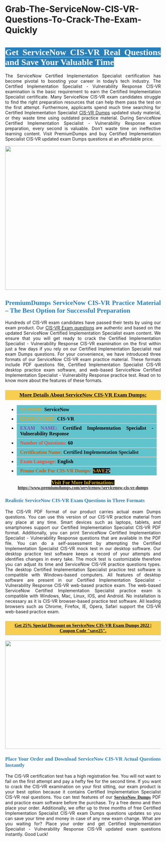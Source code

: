 # Grab-The-ServiceNow-CIS-VR-Questions-To-Crack-The-Exam-Quickly<h1 style="text-align: justify;"><span style="color:#ffffff;"><span style="font-family:Georgia,serif;"><strong><span style="background-color:#2980b9;">Get ServiceNow CIS-VR Real Questions and Save Your Valuable Time</span></strong></span></span></h1>

<p style="text-align: justify;">The ServiceNow Certified Implementation Specialist certification has become pivotal to boosting your career in today’s tech industry. The Certified Implementation Specialist - Vulnerability Response CIS-VR examination is the basic requirement to earn the Certified Implementation Specialist certificate. Many ServiceNow CIS-VR exam candidates struggle to find the right preparation resources that can help them pass the test on the first attempt. Furthermore, applicants spend much time searching for Certified Implementation Specialist <a href="https://www.premiumdumps.com/servicenow/servicenow-cis-vr-dumps">CIS-VR Dumps</a> updated study material, or they waste time using outdated practice material. During ServiceNow Certified Implementation Specialist - Vulnerability Response exam preparation, every second is valuable. Don’t waste time on ineffective learning content. Visit PremiumDumps and buy Certified Implementation Specialist CIS-VR updated exam Dumps questions at an affordable price.</p>

<p style="text-align: center;"><a href="https://www.premiumdumps.com/servicenow/servicenow-cis-vr-dumps"><img alt="" src="https://i.imgur.com/KJGzbJ2.jpeg" style="width: 700px; height: 465px;" /></a></p>

<h2 style="text-align: justify;"><span style="color:#2980b9;"><span style="font-family:Georgia,serif;"><strong>PremiumDumps ServiceNow CIS-VR Practice Material – The Best Option for Successful Preparation</strong></span></span></h2>

<p style="text-align: justify;">Hundreds of CIS-VR exam candidates have passed their tests by using our exam product. Our <a href="https://www.premiumdumps.com/servicenow/servicenow-cis-vr-dumps">CIS-VR Exam questions</a> are authentic and based on the updated ServiceNow Certified Implementation Specialist exam content. We ensure that you will get ready to crack the Certified Implementation Specialist - Vulnerability Response CIS-VR examination on the first within just a few days if you rely on our Certified Implementation Specialist real exam Dumps questions. For your convenience, we have introduced three formats of our ServiceNow CIS-VR exam practice material. These formats include PDF questions file, Certified Implementation Specialist CIS-VR desktop practice exam software, and web-based ServiceNow Certified Implementation Specialist - Vulnerability Response practice test. Read on to know more about the features of these formats.</p>

<h3 style="background: #f7ce50; border: 1px solid rgb(204, 204, 204); padding: 5px 10px; text-align: center;"><span style="font-family:Georgia,serif;"><u><u><span style="color:#000000;"><span style="font-size:11pt"><span style="line-height:normal"><b><span style="font-size:13.0pt"><span cambria="">More Details About ServiceNow CIS-VR Exam Dumps:</span></span></b></span></span></span></u></u></span></h3>

<ul>
	<li style="margin:0cm 10pt">
	<div style="background:#61c4cd; border: 1px solid rgb(204, 204, 204); padding: 5px 10px; text-align: justify;"><span style="font-family:Georgia,serif;"><span style="font-size:11pt"><span style="line-height:normal"><b><span style="font-size:12.0pt"><span new="" roman="" times=""><span style="color:#f39c12;">VENDOR:</span> <span style="color:#000000;">ServiceNow</span></span></span></b></span></span></span></div>
	</li>
	<li style="margin:0cm 10pt">
	<div style="background: #61c4cd; border: 1px solid rgb(204, 204, 204); padding: 5px 10px; text-align: justify;"><span style="font-family:Georgia,serif;"><span style="font-size:11pt"><span style="line-height:normal"><b><span style="font-size:12.0pt"><span new="" roman="" times=""><span style="color:#f39c12;">EXAM CCODE:</span> <span style="color:#000000;">CIS-VR</span></span></span></b></span></span></span></div>
	</li>
	<li style="margin:0cm 10pt">
	<div style="background: #61c4cd; border: 1px solid rgb(204, 204, 204); padding: 5px 10px; text-align: justify;"><span style="font-family:Georgia,serif;"><span style="font-size:11pt"><span style="line-height:normal"><b><span style="font-size:12.0pt"><span new="" roman="" times=""><span style="color:#8e44ad;">EXAM NAME:</span> <span style="color:#000000;">Certified Implementation Specialist - Vulnerability Response</span></span></span></b></span></span></span></div>
	</li>
	<li style="margin:0cm 10pt">
	<div style="background: #61c4cd; border: 1px solid rgb(204, 204, 204); padding: 5px 10px;"><span style="font-family:Georgia,serif;"><span style="font-size:11pt"><span style="line-height:normal"><b><span style="font-size:12.0pt"><span new="" roman="" times=""><span style="color:#e74c3c;">Number of Questions:</span><span style="color:#000000;"><span style="color:#f1c40f;"> </span>60</span></span></span></b></span></span></span></div>
	</li>
	<li style="margin:0cm 10pt">
	<div style="background: #61c4cd; border: 1px solid rgb(204, 204, 204); padding: 5px 10px; text-align: justify;"><span style="font-family:Georgia,serif;"><span style="font-size:11pt"><span style="line-height:normal"><b><span style="font-size:12.0pt"><span new="" roman="" times=""><span style="color:#d35400;">Certification Name:</span> Certified Implementation Specialist</span></span></b></span></span></span></div>
	</li>
	<li style="margin:0cm 10pt">
	<div style="background: #61c4cd; border: 1px solid rgb(204, 204, 204); padding: 5px 10px; text-align: justify;"><span style="font-family:Georgia,serif;"><span style="font-size:11pt"><span style="line-height:normal"><b><span style="font-size:12.0pt"><span new="" roman="" times=""><span style="color:#e74c3c;">Exam Language:</span> <span style="color:#000000;">English</span></span></span></b></span></span></span></div>
	</li>
	<li style="margin:0cm 10pt">
	<div style="background: #61c4cd; border: 1px solid rgb(204, 204, 204); padding: 5px 10px;"><span style="font-family:Georgia,serif;"><span style="font-size:11pt"><span style="line-height:normal"><b><span style="font-size:12.0pt"><span new="" roman="" times=""><span style="color:#d35400;">Promo Code For CIS-VR Dumps:</span><span style="color:#f1c40f;"> <span style="background-color:#000000;">SAVE</span></span><span style="color:#ffffff;"><span style="background-color:#000000;">25</span></span></span></span></b></span></span></span></div>
	</li>
</ul>

<p style="text-align: center;"><span style="font-family:Georgia,serif;"><strong><span style="font-size:16px;"><span style="color:#f1c40f;"><span style="background-color:#000000;">Visit For More InFormations:</span></span></span> <a href="https://www.premiumdumps.com/servicenow/servicenow-cis-vr-dumps">https://www.premiumdumps.com/servicenow/servicenow-cis-vr-dumps</a></strong></span></p>

<h3 style="text-align: justify;"><span style="color:#2980b9;"><span style="font-family:Georgia,serif;"><strong><strong><strong>Realistic ServiceNow CIS-VR Exam Questions in Three Formats</strong></strong></strong></span></span></h3>

<p style="text-align: justify;">The CIS-VR PDF format of our product carries actual exam Dumps questions. You can use this version of our CIS-VR practice material from any place at any time. Smart devices such as laptops, tablets, and smartphones support our Certified Implementation Specialist CIS-VR PDF format. Additionally, you can print ServiceNow Certified Implementation Specialist - Vulnerability Response questions that are available in the PDF file. You can do a self-assessment by attempting the Certified Implementation Specialist CIS-VR mock test in our desktop software. Our desktop practice test software keeps a record of your attempts and identifies changes in every take. The mock test is customizable therefore you can adjust its time and ServiceNow CIS-VR practice questions types. The desktop Certified Implementation Specialist practice test software is compatible with Windows-based computers. All features of desktop software are present in our Certified Implementation Specialist - Vulnerability Response CIS-VR web-based practice exam. The web-based ServiceNow Certified Implementation Specialist practice exam is compatible with Windows, Mac, Linux, IOS, and Android. No installation is necessary as it is CIS-VR browser-based practice test software. All leading browsers such as Chrome, Firefox, IE, Opera, Safari support the CIS-VR web-based practice exam.</p>

<h3 style="background: rgb(247, 206, 80); border: 1px solid rgb(204, 204, 204); padding: 5px 10px; text-align: center;"><span style="font-family:Georgia,serif;"><u><span style="color:#000000;"><span style="font-size:11pt;"><span style="line-height:normal;"><b><span cambria="">Get 25% Special Discount on ServiceNow CIS-VR Exam Dumps 2022 | Coupon Code "save25".</span></b></span></span></span></u></span></h3>

<p style="text-align: center;"><strong><strong><a href="https://www.premiumdumps.com/servicenow/servicenow-cis-vr-dumps"><img alt="" src="https://i.imgur.com/F18GQwv.jpeg" style="width: 700px; height: 350px;" /></a></strong></strong></p>

<h3 style="text-align: justify;"><strong><span style="color:#2980b9;"><span style="font-family:Georgia,serif;"><strong><strong><strong>Place Your Order and Download ServiceNow CIS-VR Actual Questions Instantly</strong></strong></strong></span></span></strong></h3>

<p style="text-align: justify;">The CIS-VR certification test has a high registration fee. You will not want to fail on the first attempt and pay a hefty fee for the second time. If you want to crack the CIS-VR examination on your first sitting, our exam product is your best option because it contains Certified Implementation Specialist CIS-VR real questions. You can test features of our <span style="font-family:Georgia,serif;"><strong><a href="https://www.premiumdumps.com/servicenow-exam-dumps">ServiceNow Dumps</a></strong></span> PDF and practice exam software before the purchase. Try a free demo and then place your order. Additionally, we offer up to three months of free Certified Implementation Specialist CIS-VR exam Dumps questions updates so you can save your time and money in case of any new exam change. What are you waiting for? Place your order and get Certified Implementation Specialist - Vulnerability Response CIS-VR updated exam questions instantly. Good Luck!</p>
